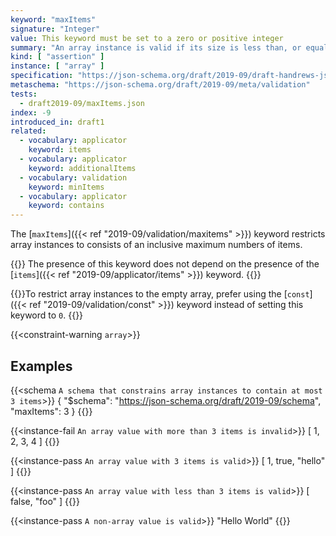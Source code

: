 ```yaml
---
keyword: "maxItems"
signature: "Integer"
value: This keyword must be set to a zero or positive integer
summary: "An array instance is valid if its size is less than, or equal to, the value of this keyword."
kind: [ "assertion" ]
instance: [ "array" ]
specification: "https://json-schema.org/draft/2019-09/draft-handrews-json-schema-validation-02#rfc.section.6.4.1"
metaschema: "https://json-schema.org/draft/2019-09/meta/validation"
tests:
  - draft2019-09/maxItems.json
index: -9
introduced_in: draft1
related:
  - vocabulary: applicator
    keyword: items
  - vocabulary: applicator
    keyword: additionalItems
  - vocabulary: validation
    keyword: minItems
  - vocabulary: applicator
    keyword: contains
---
```


The [`maxItems`]({{< ref "2019-09/validation/maxitems" >}}) keyword restricts array instances to consists of an inclusive
maximum numbers of items.

{{<common-pitfall>}} The presence of this keyword does not depend on the
presence of the [`items`]({{< ref "2019-09/applicator/items" >}}) keyword.
{{</common-pitfall>}}

{{<best-practice>}}To restrict array instances to the empty array, prefer using
the [`const`]({{< ref "2019-09/validation/const" >}}) keyword instead of
setting this keyword to `0`. {{</best-practice>}}

{{<constraint-warning `array`>}}

## Examples

{{<schema `A schema that constrains array instances to contain at most 3 items`>}}
{
  "$schema": "https://json-schema.org/draft/2019-09/schema",
  "maxItems": 3
}
{{</schema>}}

{{<instance-fail `An array value with more than 3 items is invalid`>}}
[ 1, 2, 3, 4 ]
{{</instance-fail>}}

{{<instance-pass `An array value with 3 items is valid`>}}
[ 1, true, "hello" ]
{{</instance-pass>}}

{{<instance-pass `An array value with less than 3 items is valid`>}}
[ false, "foo" ]
{{</instance-pass>}}

{{<instance-pass `A non-array value is valid`>}}
"Hello World"
{{</instance-pass>}}
